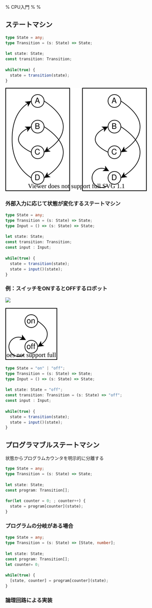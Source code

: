 % CPU入門
%
%

## ステートマシン

``` typescript
type State = any;
type Transition = (s: State) => State;

let state: State;
const transition: Transition;

while(true) {
  state = transition(state);
}
```

![](fig01.drawio.svg)

### 外部入力に応じて状態が変化するステートマシン

``` typescript
type State = any;
type Transition = (s: State) => State;
type Input = () => (s: State) => State;

let state: State;
const transition: Transition;
const input : Input;

while(true) {
  state = transition(state);
  state = input()(state);
}
```
### 例：スイッチをONするとOFFするロボット

![](https://m.media-amazon.com/images/I/41o0i4rIKNL._SL500_.jpg)

![](fig02.drawio.svg)

``` typescript
type State = "on" | "off";
type Transition = (s: State) => State;
type Input = () => (s: State) => State;

let state: State = "off";
const transition: Transition = (s: State) => "off";
const input : Input;

while(true) {
  state = transition(state);
  state = input()(state);
}
```

## プログラマブルステートマシン

状態からプログラムカウンタを明示的に分離する

``` typescript
type State = any;
type Transition = (s: State) => State;

let state: State;
const program: Transition[];

for(let counter = 0; ; counter++) {
  state = program[counter](state);
}
```

### プログラムの分岐がある場合

``` typescript
type State = any;
type Transition = (s: State) => [State, number];

let state: State;
const program: Transition[];
let counter= 0;

while(true) {
  [state, counter] = program[counter](state);
}
```

### 論理回路による実装



